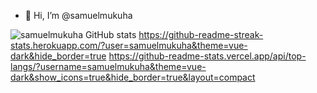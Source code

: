 - 👋 Hi, I’m @samuelmukuha

![samuelmukuha GitHub stats](https://github-readme-stats.vercel.app/api?username=samuelmukuha&show_icons=true&hide_border=true%29)
https://github-readme-streak-stats.herokuapp.com/?user=samuelmukuha&theme=vue-dark&hide_border=true
https://github-readme-stats.vercel.app/api/top-langs/?username=samuelmukuha&theme=vue-dark&show_icons=true&hide_border=true&layout=compact



<!---
samuelmukuha/samuelmukuha is a ✨ special ✨ repository because its `README.md` (this file) appears on your GitHub profile.
You can click the Preview link to take a look at your changes.
--->
